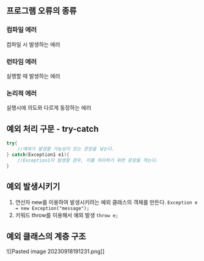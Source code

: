 ## 프로그램 오류의 종류

### 컴파일 에러
컴파일 시 발생하는 에러

### 런타임 에러
실행할 때 발생하는 에러

### 논리적 에러
실행시에 의도와 다르게 동장하는 에러


## 예외 처리 구문 - try-catch
```java
try{
	//예외가 발생할 가능성이 있는 문장을 넣는다.
} catch(Exception1 e1){
	//Exception1이 발생할 경우, 이를 처리하기 위한 문장을 적는다. 
}
```

## 예외 발생시키기
1. 연산자 new를 이용하여 발생시키려는 예외 클래스의 객체를 만든다.
	`Exception e = new Exception("message");`
2. 키워드 throw를 이용해서 예외 발생
	`throw e;`

## 예외 클래스의 계층 구조
![[Pasted image 20230918191231.png]]

